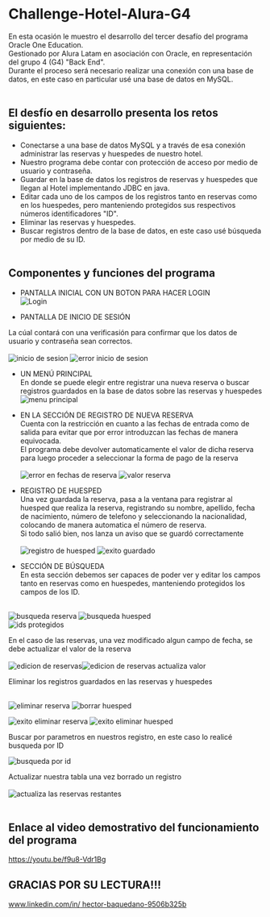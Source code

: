 # Challenge-Hotel-Alura-G4<br>

En esta ocasión le muestro el desarrollo del tercer desafío del programa Oracle One Education.<br>
Gestionado por Alura Latam en asociación con Oracle, en representación del grupo 4 (G4) "Back End".<br>
Durante el proceso será necesario realizar una conexión con una base de datos, en este caso en particular usé una base de datos en MySQL.<br><br>


## El desfío en desarrollo presenta los retos siguientes:<br>
- Conectarse a una base de datos MySQL y a través de esa conexión administrar las reservas y huespedes de nuestro hotel.<br>
- Nuestro programa debe contar con protección de acceso por medio de usuario y contraseña.<br>
- Guardar en la base de datos los registros de reservas y huespedes que llegan al Hotel implementando JDBC en java.<br>
- Editar cada uno de los campos de los registros tanto en reservas como en los huespedes, pero manteniendo protegidos sus respectivos números identificadores "ID".<br>
- Eliminar las reservas y huespedes.<br>
- Buscar registros dentro de la base de datos, en este caso usé búsqueda por medio de su ID.<br><br>


## Componentes y funciones del programa<br>

- PANTALLA INICIAL CON UN BOTON PARA HACER LOGIN<br>
![Login](https://user-images.githubusercontent.com/121276241/233530736-a812be89-51cb-45cc-be11-e2ffc2b71036.png)<br>

- PANTALLA DE INICIO DE SESIÓN<br>

La cúal contará con una verificasión para confirmar que los datos de usuario y contraseña sean correctos.<br><br>
![inicio de sesion](https://user-images.githubusercontent.com/121276241/233531210-e2dc22ea-7c71-44e1-9ebc-08d3a6325d26.png) ![error inicio de sesion](https://user-images.githubusercontent.com/121276241/233530539-57777511-cf5c-4b51-bce9-123c94e135c9.png)<br>

- UN MENÚ PRINCIPAL<br>
En donde se puede elegir entre registrar una nueva reserva o buscar registros guardados en la base de datos sobre las reservas y huespedes<br>
![menu principal](https://user-images.githubusercontent.com/121276241/233531414-aa620f5e-2369-421c-9dcc-bd3dc44a3607.png)<br>

- EN LA SECCIÓN DE REGISTRO DE NUEVA RESERVA<br>
Cuenta con la restricción en cuanto a las fechas de entrada como de salida para evitar que por error introduzcan las fechas de manera equivocada.<br>
El programa debe devolver automaticamente el valor de dicha reserva para luego proceder a seleccionar la forma de pago de la reserva<br><br>
![error en fechas de reserva](https://user-images.githubusercontent.com/121276241/233533281-0794abaa-f218-4c07-8285-9314cdf5004d.png) ![valor reserva](https://user-images.githubusercontent.com/121276241/233849972-99674ba3-49f1-44c3-892f-36c3d2921c71.png)<br>

- REGISTRO DE HUESPED<br>
Una vez guardada la reserva, pasa a la ventana para registrar al huesped que realiza la reserva, registrando su nombre, apellido, fecha de nacimiento, número de telefono y seleccionando la nacionalidad, colocando de manera automatica el número de reserva.<br>
Si todo salió bien, nos lanza un aviso que se guardó correctamente<br><br>
![registro de huesped](https://user-images.githubusercontent.com/121276241/233850833-5e9a42a6-1023-44c3-a089-78a5a1840bca.png) ![exito guardado](https://user-images.githubusercontent.com/121276241/233855440-fe85b91a-1a62-42f6-bb90-776dd47e9da4.png)<br>

- SECCIÓN DE BÚSQUEDA<br>
En esta sección debemos ser capaces de poder ver y editar los campos tanto en reservas como en huespedes, manteniendo protegidos los campos de los ID.<br><br>

![busqueda reserva](https://user-images.githubusercontent.com/121276241/233855939-13894e35-bd74-4dc0-8f77-b7f5324a221e.png) ![busqueda huesped](https://user-images.githubusercontent.com/121276241/233855954-08b478ea-1bf6-4e0b-8396-aef2eddad79d.png)<br>![ids protegidos](https://user-images.githubusercontent.com/121276241/233856573-2c178aae-6946-40fa-817b-01e5750f5e90.png)<br>

En el caso de las reservas, una vez modificado algun campo de fecha, se debe actualizar el valor de la reserva<br><br>
![edicion de reservas](https://user-images.githubusercontent.com/121276241/233856897-c5cc9180-53cb-4851-a5da-5b07183f5e59.png)![edicion de reservas actualiza valor](https://user-images.githubusercontent.com/121276241/233856911-b49f4ee1-c337-4126-b62b-d2390e40466e.png)


Eliminar los registros guardados en las reservas y huespedes<br><br>

![eliminar reserva](https://user-images.githubusercontent.com/121276241/233856112-1bbc7aa8-7ef4-4a39-b4b6-47947211f9eb.png) ![borrar huesped](https://user-images.githubusercontent.com/121276241/233856121-24a2669a-a35b-443c-9f00-c3deff8e8f9a.png)<br>

![exito eliminar reserva](https://user-images.githubusercontent.com/121276241/233856486-2d92fe5d-e7fa-48c7-82af-09c6254e9281.png) ![exito eliminar huesped](https://user-images.githubusercontent.com/121276241/233856493-7daa58b5-00e3-4ba1-97bf-b4cc95768487.png)<br>

Buscar por parametros en nuestros registro, en este caso lo realicé busqueda por ID<br>

![busqueda por id](https://user-images.githubusercontent.com/121276241/233856077-d4bada85-67cf-438e-b713-2ff976aef8e8.png)<br>

Actualizar nuestra tabla una vez borrado un registro<br><br>
![actualiza las reservas restantes](https://user-images.githubusercontent.com/121276241/233856813-77aaa3e9-3d6f-4dcd-913a-de32170358c8.png)<br><br>

## Enlace al video demostrativo del funcionamiento del programa<br>
https://youtu.be/f9u8-Vdr1Bg

## GRACIAS POR SU LECTURA!!!<br>
[www.linkedin.com/in/
hector-baquedano-9506b325b](https://www.linkedin.com/in/hector-baquedano-9506b325b/)










